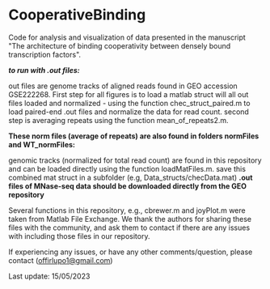 # CooperativeBinding
Code for analysis and visualization of data presented in the manuscript "The architecture of binding cooperativity between densely bound transcription factors".

***to run with .out files:*** 

out files are genome tracks of aligned reads found in GEO accession GSE222268.
First step for all figures is to load a matlab struct will all out files loaded and normalized - using the function chec_struct_paired.m to load paired-end .out files
and normalize the data for read count.
second step is averaging repeats using the function mean_of_repeats2.m.

**These norm files (average of repeats) are also found in folders normFiles and WT_normFiles:**

genomic tracks (normalized for total read count) are found in this repository and can be loaded directly using the function loadMatFiles.m.
save this combined mat struct in a subfolder (e.g, Data_structs/checData.mat)
**.out files of MNase-seq data should be downloaded directly from the GEO repository**

Several functions in this repository, e.g., cbrewer.m and  joyPlot.m were taken from Matlab File Exchange. 
We thank the authors for sharing these files with the community, and ask them to contact if there are any issues with including those files in our repository. 

If experiencing any issues, or have any other comments/question, please contact (offirlupo1@gmail.com) 

Last update: 15/05/2023
